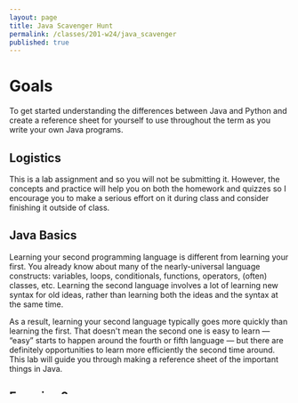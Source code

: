 ```yaml
---
layout: page
title: Java Scavenger Hunt
permalink: /classes/201-w24/java_scavenger
published: true
---
```


# Goals
To get started understanding the differences between Java and Python and create a reference sheet for yourself to use throughout the term as you write your own Java programs.

## Logistics
This is a lab assignment and so you will not be submitting it. However, the concepts and practice will help you on both the homework and quizzes so I encourage you to make a serious effort on it during class and consider finishing it outside of class.

## Java Basics
Learning your second programming language is different from learning your first.
You already know about many of the nearly-universal language constructs: variables, loops, conditionals, functions, operators, (often) classes, etc. Learning the second language involves a lot of learning new syntax for old ideas, rather than learning both the ideas and the syntax at the same time.

As a result, learning your second language typically goes more quickly than learning the first. 
That doesn't mean the second one is easy to learn — “easy” starts to happen around the fourth or fifth language — but there are definitely opportunities to learn more efficiently the second time around.
This lab will guide you through making a reference sheet of the important things in Java.

## Exercise 0

b. Download the [Comparing Python and Java](Comparing-Python-and-Java.zip) project.

c. (If you haven't already) [Mount the COURSES drive](https://wiki.carleton.edu/pages/viewpage.action?spaceKey=carl&title=CS+111+and+201+workflow+in+CS+labs) and move your project into your STUWORK folder so that you don't lose it. **If you don't do this, everything you write will disappear when you log out!!!!**

c. Open VSCode.

d. Click and drag the folder in Visual Studio Code and make a new file `ReferenceSheet.java`. 

## Exercise 1
The files in "Comparing Python and Java" contain programs in both Python and Java that do the same things and these will be a valuable resource in figuring out how to do things in Java. 
To get you used to looking through these files, I'm going to ask you to find examples of doing various common programming tasks and save them into your reference sheet.
If you are stuck, I recommend looking through the Python examples until you find what you are looking for, and then looking at the corresponding Java example.

a. First things first, you should label each of the code snippets that you find with a comment so that you know what they do. Find how to do both **multi-line and single line comments in Java and save examples in your reference sheet**.

b. Java requires a fair amount of 'boiler plate' code to do even a basic Hello World. Find an example of that **boiler plate code and put it in your reference sheet** (with a comment).

c. Finally, find an example of **making a variable** and add it to your reference sheet with a comment.

## Exercise 2
Next, let's figure out how to do some interesting things in Java.

a. Find an example of a **for-loop and while-loop** and put it in your reference sheet.

b. Find an example of a **conditional** and put it in your reference sheet.

c. Find an example of **printing** and put it in your reference sheet.

d. Find an example of **reading from a file** and put it in your reference sheet.

## Exercise 3
We'll talk about **lists** more in depth in the coming weeks, but you probably will want to use one sooner rather than later.

Find examples of:

a. **Making** a list

b. **Adding to** a list

c. **Getting an item from** a list

d. **Looping over the items** in a list

## Exercise 4
Here are some other interesting things you might want to do.
If any of these are things you aren't familiar with at all, please ask your partner, me, or the prefect.

Find examples of:

a. Getting a **command line argument** from the user.

b. Making a **constructor for a class**

c. Instantiating an **instance of a class**

d. Calling **methods of a class**

e. **Importing** a Java library

f. Getting a **random number** (note there are three steps required)

If there is anything else that you see in these files that you'd like to keep track of how to do, feel free to add it to your reference sheet; it's for you after all!

## Exercise 5
Finally, you probably want to actually **run a Java program** at some point here right?

To run a Java program, you have to first *compile* it:
```
javac Hello.java
```

And then run it (notice no `.java`!):
```
java Hello
```

Put those two commands in your reference sheet as well.
